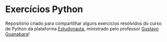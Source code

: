# Exercícios Python
Repositório criado para compartilhar alguns exercicios resolvidos do curso de Python da plataforma [Estudonauta](https://www.estudonauta.com/), ministrado pelo professor [Gustavo Guanabara](https://github.com/gustavoguanabara)! 
